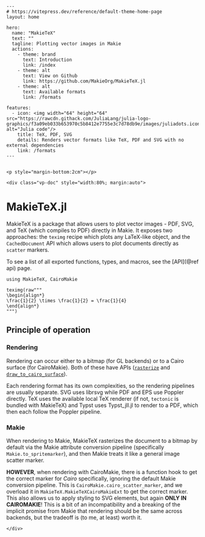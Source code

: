 ```@raw html
---
# https://vitepress.dev/reference/default-theme-home-page
layout: home

hero:
  name: "MakieTeX"
  text: ""
  tagline: Plotting vector images in Makie
  actions:
    - theme: brand
      text: Introduction
      link: /index
    - theme: alt
      text: View on Github
      link: https://github.com/MakieOrg/MakieTeX.jl
    - theme: alt
      text: Available formats
      link: /formats

features:
  - icon: <img width="64" height="64" src="https://rawcdn.githack.com/JuliaLang/julia-logo-graphics/f3a09eb033b653970c5b8412e7755e3c7d78db9e/images/juliadots.iconset/icon_512x512.png" alt="Julia code"/>
    title: TeX, PDF, SVG
    details: Renders vector formats like TeX, PDF and SVG with no external dependencies
    link: /formats
---


<p style="margin-bottom:2cm"></p>

<div class="vp-doc" style="width:80%; margin:auto">

```

# MakieTeX.jl

MakieTeX is a package that allows users to plot vector images - PDF, SVG, and TeX (which compiles to PDF) directly in Makie.  It exposes two approaches: the `teximg` recipe which plots any LaTeX-like object, and the `CachedDocument` API which allows users to plot documents directly as `scatter` markers.

To see a list of all exported functions, types, and macros, see the [API](@ref api) page.

```@example LTeX
using MakieTeX, CairoMakie

teximg(raw"""
\begin{align*}
\frac{1}{2} \times \frac{1}{2} = \frac{1}{4}
\end{align*}
""")
```


## Principle of operation

### Rendering

Rendering can occur either to a bitmap (for GL backends) or to a Cairo surface (for CairoMakie).  Both of these have APIs ([`rasterize`](@ref) and [`draw_to_cairo_surface`](@ref)).

Each rendering format has its own complexities, so the rendering pipelines are usually separate.  SVG uses librsvg while PDF and EPS use Poppler directly. TeX uses the available local TeX renderer (if not, `tectonic` is bundled with MakieTeX) and Typst uses Typst_jll.jl to render to a PDF, which then each follow the Poppler pipeline.

### Makie

When rendering to Makie, MakieTeX rasterizes the document to a bitmap by default via the Makie attribute conversion pipeline (specifically `Makie.to_spritemarker`), and then Makie treats it like a general image scatter marker.

**HOWEVER**, when rendering with CairoMakie, there is a function hook to get the correct marker for *Cairo* specifically, ignoring the default Makie conversion pipeline.  This is `CairoMakie.cairo_scatter_marker`, and we overload it in `MakieTeX.MakieTeXCairoMakieExt` to get the correct marker.  This also allows us to apply styling to SVG elements, but again **ONLY IN CAIROMAKIE**!  This is a bit of an incompatibility and a breaking of the implicit promise from Makie that rendering should be the same across backends, but the tradeoff is (to me, at least) worth it.

```@raw html
</div>
```
